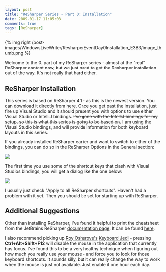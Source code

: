 ```yaml
---
layout: post
title: "ReSharper Series - Part 0: Installation"
date: 2009-01-17 11:05:03
comments: true
tags: [ReSharper]
---
```

{% img right /post-images/WindowsLiveWriter/ResharperEventDay0Installation_E3B3/image_thumb.png %}

Welcome to the 0. part of my ReSharper series - almost at the "real" ReSharper content now, but we just need to get the Resharper installation out of the way. It's not really that hard either.
 
## ReSharper Installation
 
This series is based on ReSharper 4.1 - as this is the newest version. You can download it directly from [here](http://www.jetbrains.com/resharper/download/index.html). Once you get past the installation, just fire up Visual Studio and it should present you with options to use either Visual Studio or IntelliJ bindings. <del>I've gone with the IntelliJ bindings for my setup, so this is what this series is going to be based on.</del> I am using the Visual Studio bindings, and will provide information for both keyboard layouts in this series.
 
If you already installed ReSharper earlier and want to switch to either of the bindings, you can do so in the ReSharper Options in the General section: 
 
<img src="/WindowsLiveWriter/ResharperEventDay0Installation_E3B3/image_thumb_1.png" /> 
 
The first time you use some of the shortcut keys that clash with Visual Studios bindings, you will get a dialog like the one below:
 
<img src="/WindowsLiveWriter/ResharperEventDay0Installation_E3B3/image_thumb_2.png" /> 
 
I usually just check "Apply to all ReSharper shortcuts". Haven't had a problem with it yet. Then you should be set for starting up with ReSharper.
 
## Additional Suggestions
 
Other than installing ReSharper, I've found it helpful to print the cheatsheet from the JetBrains ReSharper [documentation page](http://www.jetbrains.com/resharper/documentation/index.html). It can be found [here](http://www.jetbrains.com/resharper/docs/ReSharper40DefaultKeymap2.pdf).
 
I also recommend picking up [Roy Osherove's](http://weblogs.asp.net/rosherove/) [Keyboard Jedi](http://weblogs.asp.net/rosherove/archive/2007/06/03/train-to-be-a-keyboard-master-with-keyboard-jedi.aspx) - pressing **Ctrl+Alt+Shift+F12** will disable the mouse in the application that currently has focus. I've found this to be a very healthy technique when figuring out how much you really use your mouse - and force you to look for those keyboard shortcuts. It sounds silly, but it can really change the way to work when the mouse is just not available. Just enable it one hour each day. 
